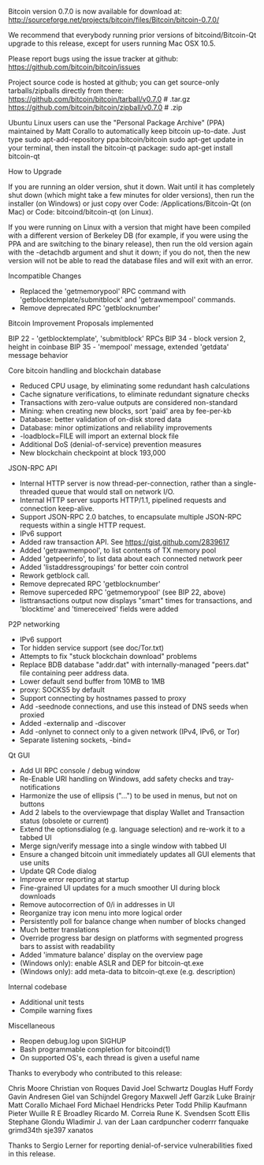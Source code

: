 Bitcoin version 0.7.0 is now available for download at:
  http://sourceforge.net/projects/bitcoin/files/Bitcoin/bitcoin-0.7.0/

We recommend that everybody running prior versions of bitcoind/Bitcoin-Qt
upgrade to this release, except for users running Mac OSX 10.5.

Please report bugs using the issue tracker at github:
  https://github.com/bitcoin/bitcoin/issues

Project source code is hosted at github; you can get
source-only tarballs/zipballs directly from there:
  https://github.com/bitcoin/bitcoin/tarball/v0.7.0  # .tar.gz
  https://github.com/bitcoin/bitcoin/zipball/v0.7.0  # .zip

Ubuntu Linux users can use the "Personal Package Archive" (PPA)
maintained by Matt Corallo to automatically keep 
bitcoin up-to-date.  Just type
  sudo apt-add-repository ppa:bitcoin/bitcoin
  sudo apt-get update
in your terminal, then install the bitcoin-qt package:
  sudo apt-get install bitcoin-qt


How to Upgrade

If you are running an older version, shut it down. Wait
until it has completely shut down (which might take a few minutes for older
versions), then run the installer (on Windows) or just copy over
Code:
/Applications/Bitcoin-Qt
(on Mac) or
Code:
bitcoind/bitcoin-qt
(on Linux).

If you were running on Linux with a version that might have been compiled
with a different version of Berkeley DB (for example, if you were using the
PPA and are switching to the binary release), then run the old version again
with the -detachdb argument and shut it down; if you do not, then the new
version will not be able to read the database files and will exit with an error.

Incompatible Changes

* Replaced the 'getmemorypool' RPC command with 'getblocktemplate/submitblock'
  and 'getrawmempool' commands.
* Remove deprecated RPC 'getblocknumber'

Bitcoin Improvement Proposals implemented

BIP 22 - 'getblocktemplate', 'submitblock' RPCs
BIP 34 - block version 2, height in coinbase
BIP 35 - 'mempool' message, extended 'getdata' message behavior


Core bitcoin handling and blockchain database

* Reduced CPU usage, by eliminating some redundant hash calculations
* Cache signature verifications, to eliminate redundant signature checks
* Transactions with zero-value outputs are considered non-standard
* Mining: when creating new blocks, sort 'paid' area by fee-per-kb
* Database: better validation of on-disk stored data
* Database: minor optimizations and reliability improvements
* -loadblock=FILE will import an external block file
* Additional DoS (denial-of-service) prevention measures
* New blockchain checkpoint at block 193,000


JSON-RPC API

* Internal HTTP server is now thread-per-connection, rather than
  a single-threaded queue that would stall on network I/O.
* Internal HTTP server supports HTTP/1.1, pipelined requests and
  connection keep-alive.
* Support JSON-RPC 2.0 batches, to encapsulate multiple JSON-RPC requests
  within a single HTTP request.
* IPv6 support
* Added raw transaction API.  See https://gist.github.com/2839617
* Added 'getrawmempool', to list contents of TX memory pool
* Added 'getpeerinfo', to list data about each connected network peer
* Added 'listaddressgroupings' for better coin control
* Rework getblock call.
* Remove deprecated RPC 'getblocknumber'
* Remove superceded RPC 'getmemorypool' (see BIP 22, above)
* listtransactions output now displays "smart" times for transactions,
  and 'blocktime' and 'timereceived' fields were added


P2P networking

* IPv6 support
* Tor hidden service support (see doc/Tor.txt)
* Attempts to fix "stuck blockchain download" problems
* Replace BDB database "addr.dat" with internally-managed "peers.dat"
  file containing peer address data.
* Lower default send buffer from 10MB to 1MB
* proxy: SOCKS5 by default
* Support connecting by hostnames passed to proxy
* Add -seednode connections, and use this instead of DNS seeds when proxied
* Added -externalip and -discover
* Add -onlynet to connect only to a given network (IPv4, IPv6, or Tor)
* Separate listening sockets, -bind=<addr>


Qt GUI

* Add UI RPC console / debug window
* Re-Enable URI handling on Windows, add safety checks and tray-notifications
* Harmonize the use of ellipsis ("...") to be used in menus, but not on buttons
* Add 2 labels to the overviewpage that display Wallet and Transaction status (obsolete or current)
* Extend the optionsdialog (e.g. language selection) and re-work it to a tabbed UI
* Merge sign/verify message into a single window with tabbed UI
* Ensure a changed bitcoin unit immediately updates all GUI elements that use units
* Update QR Code dialog
* Improve error reporting at startup
* Fine-grained UI updates for a much smoother UI during block downloads
* Remove autocorrection of 0/i in addresses in UI
* Reorganize tray icon menu into more logical order
* Persistently poll for balance change when number of blocks changed
* Much better translations
* Override progress bar design on platforms with segmented progress bars to assist with readability
* Added 'immature balance' display on the overview page
* (Windows only): enable ASLR and DEP for bitcoin-qt.exe
* (Windows only): add meta-data to bitcoin-qt.exe (e.g. description)

Internal codebase

* Additional unit tests
* Compile warning fixes


Miscellaneous

* Reopen debug.log upon SIGHUP
* Bash programmable completion for bitcoind(1)
* On supported OS's, each thread is given a useful name


Thanks to everybody who contributed to this release:

Chris Moore
Christian von Roques
David Joel Schwartz
Douglas Huff
Fordy
Gavin Andresen
Giel van Schijndel
Gregory Maxwell
Jeff Garzik
Luke Brainjr
Matt Corallo
Michael Ford
Michael Hendricks
Peter Todd
Philip Kaufmann
Pieter Wuille
R E Broadley
Ricardo M. Correia
Rune K. Svendsen
Scott Ellis
Stephane Glondu
Wladimir J. van der Laan
cardpuncher
coderrr
fanquake
grimd34th
sje397
xanatos

Thanks to Sergio Lerner for reporting denial-of-service vulnerabilities fixed in this release.
